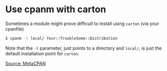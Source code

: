 # Use cpanm with carton

Sometimes a module might prove difficult to install using `carton` (via your cpanfile)

```bash
$ cpanm -l local/ Your::TroubleSome::Distribution
```

Note that the `-l` parameter, just points to a directory and `local/`, is just the default installation point for `carton`.

[Source: MetaCPAN](https://metacpan.org/pod/distribution/App-cpanminus/bin/cpanm)
